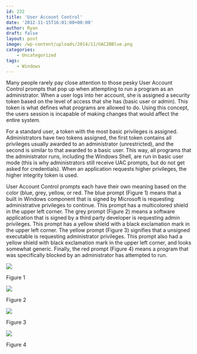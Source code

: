 ```yaml
---
id: 232
title: 'User Account Control'
date: '2012-11-15T16:01:00+00:00'
author: Ryan
draft: false
layout: post
image: /wp-content/uploads/2014/11/UAC2BBlue.png
categories:
    - Uncategorized
tags:
    - Windows
---
```


Many people rarely pay close attention to those pesky User Account Control prompts that pop up when attempting to run a program as an administrator. When a user logs into her account, she is assigned a security token based on the level of access that she has (basic user or admin). This token is what defines what programs are allowed to do. Using this concept, the users session is incapable of making changes that would affect the entire system.

For a standard user, a token with the most basic privileges is assigned. Administrators have two tokens assigned, the first token contains all privileges usually awarded to an administrator (unrestricted), and the second is similar to that awarded to a basic user. This way, all programs that the administrator runs, including the Windows Shell, are run in basic user mode (this is why administrators still receive UAC prompts, but do not get asked for credentials). When an application requests higher privileges, the higher integrity token is used.

User Account Control prompts each have their own meaning based on the color (blue, grey, yellow, or red. The blue prompt (Figure 1) means that a built in Windows component that is signed by Microsoft is requesting administrative privileges to continue. This prompt has a multicolored shield in the upper left corner. The grey prompt (Figure 2) means a software application that is signed by a third party developer is requesting admin privileges. This prompt has a yellow shield with a black exclamation mark in the upper left corner. The yellow prompt (Figure 3) signifies that a unsigned executable is requesting administrator privileges. This prompt also had a yellow shield with black exclamation mark in the upper left corner, and looks somewhat generic. Finally, the red prompt (Figure 4) means a program that was specifically blocked by an administrator has attempted to run.

[![](https://rnemeth90.github.io/wp-content/uploads/2014/11/UAC2BBlue.png)](https://rnemeth90.github.io/wp-content/uploads/2014/11/UAC2BBlue.png)

 Figure 1

[![](https://rnemeth90.github.io/wp-content/uploads/2014/11/UAC2BGrey.png)](https://rnemeth90.github.io/wp-content/uploads/2014/11/UAC2BGrey.png)

 Figure 2

[![](https://rnemeth90.github.io/wp-content/uploads/2014/11/UAC2BYellow.png)](https://rnemeth90.github.io/wp-content/uploads/2014/11/UAC2BYellow.png)

Figure 3

[![](https://rnemeth90.github.io/wp-content/uploads/2014/11/UAC2BRED.png)](https://rnemeth90.github.io/wp-content/uploads/2014/11/UAC2BRED.png)

Figure 4